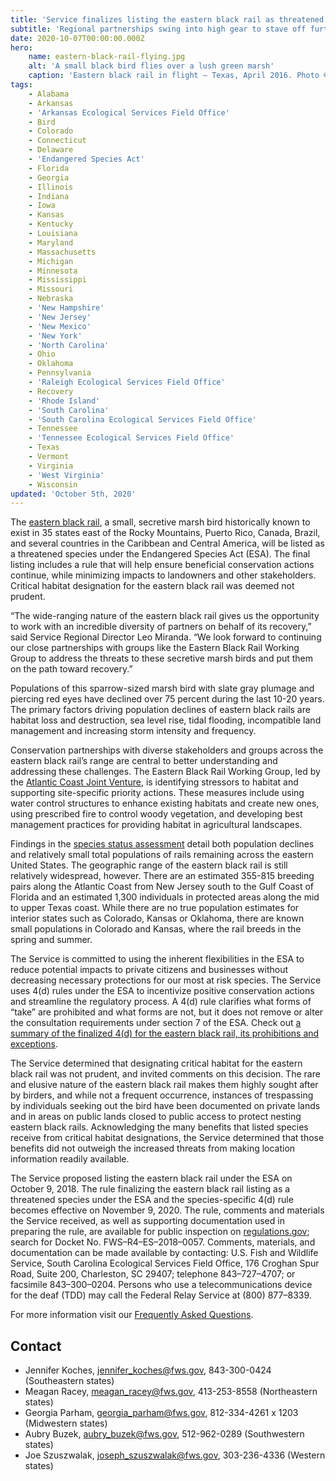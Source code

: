 ```yaml
---
title: 'Service finalizes listing the eastern black rail as threatened under the Endangered Species Act'
subtitle: 'Regional partnerships swing into high gear to stave off further losses and protect vital habitats across rail’s range'
date: 2020-10-07T00:00:00.000Z
hero:
    name: eastern-black-rail-flying.jpg
    alt: 'A small black bird flies over a lush green marsh'
    caption: 'Eastern black rail in flight – Texas, April 2016. Photo © Jesse Huth, used with permission, <a href="http://www.huthavian.com">Huth Avian Services</a>.'
tags:
    - Alabama
    - Arkansas
    - 'Arkansas Ecological Services Field Office'
    - Bird
    - Colorado
    - Connecticut
    - Delaware
    - 'Endangered Species Act'
    - Florida
    - Georgia
    - Illinois
    - Indiana
    - Iowa
    - Kansas
    - Kentucky
    - Louisiana
    - Maryland
    - Massachusetts
    - Michigan
    - Minnesota
    - Mississippi
    - Missouri
    - Nebraska
    - 'New Hampshire'
    - 'New Jersey'
    - 'New Mexico'
    - 'New York'
    - 'North Carolina'
    - Ohio
    - Oklahoma
    - Pennsylvania
    - 'Raleigh Ecological Services Field Office'
    - Recovery
    - 'Rhode Island'
    - 'South Carolina'
    - 'South Carolina Ecological Services Field Office'
    - Tennessee
    - 'Tennessee Ecological Services Field Office'
    - Texas
    - Vermont
    - Virginia
    - 'West Virginia'
    - Wisconsin
updated: 'October 5th, 2020'
---
```


The [eastern black rail](/wildlife/birds/eastern-black-rail), a small, secretive marsh bird historically known to exist in 35 states east of the Rocky Mountains, Puerto Rico, Canada, Brazil, and several countries in the Caribbean and Central America, will be listed as a threatened species under the Endangered Species Act (ESA). The final listing includes a rule that will help ensure beneficial conservation actions continue, while minimizing impacts to landowners and other stakeholders. Critical habitat designation for the eastern black rail was deemed not prudent.

“The wide-ranging nature of the eastern black rail gives us the opportunity to work with an incredible diversity of partners on behalf of its recovery,” said Service Regional Director Leo Miranda. “We look forward to continuing our close partnerships with groups like the Eastern Black Rail Working Group to address the threats to these secretive marsh birds and put them on the path toward recovery.”

Populations of this sparrow-sized marsh bird with slate gray plumage and piercing red eyes have declined over 75 percent during the last 10-20 years. The primary factors driving population declines of eastern black rails are habitat loss and destruction, sea level rise, tidal flooding, incompatible land management and increasing storm intensity and frequency.

Conservation partnerships with diverse stakeholders and groups across the eastern black rail’s range are central to better understanding and addressing these challenges. The Eastern Black Rail Working Group, led by the [Atlantic Coast Joint Venture](https://acjv.org/black-rail/), is identifying stressors to habitat and supporting site-specific priority actions. These measures include using water control structures to enhance existing habitats and create new ones, using prescribed fire to control woody vegetation, and developing best management practices for providing habitat in agricultural landscapes.

Findings in the [species status assessment](https://ecos.fws.gov/ServCat/Reference/Profile/124443) detail both population declines and relatively small total populations of rails remaining across the eastern United States. The geographic range of the eastern black rail is still relatively widespread, however. There are an estimated 355-815 breeding pairs along the Atlantic Coast from New Jersey south to the Gulf Coast of Florida and an estimated 1,300 individuals in protected areas along the mid to upper Texas coast. While there are no true population estimates for interior states such as Colorado, Kansas or Oklahoma, there are known small populations in Colorado and Kansas, where the rail breeds in the spring and summer.

The Service is committed to using the inherent flexibilities in the ESA to reduce potential impacts to private citizens and businesses without decreasing necessary protections for our most at risk species. The Service uses 4(d) rules under the ESA to incentivize positive conservation actions and streamline the regulatory process. A 4(d) rule clarifies what forms of “take” are prohibited and what forms are not, but it does not remove or alter the consultation requirements under section 7 of the ESA. Check out [a summary of the finalized 4(d) for the eastern black rail, its prohibitions and exceptions](/faq/eastern-black-rail-final-4d-rule/).

The Service determined that designating critical habitat for the eastern black rail was not prudent, and invited comments on this decision. The rare and elusive nature of the eastern black rail makes them highly sought after by birders, and while not a frequent occurrence, instances of trespassing by individuals seeking out the bird have been documented on private lands and in areas on public lands closed to public access to protect nesting eastern black rails. Acknowledging the many benefits that listed species receive from critical habitat designations, the Service determined that those benefits did not outweigh the increased threats from making location information readily available.

The Service proposed listing the eastern black rail under the ESA on October 9, 2018. The rule finalizing the eastern black rail listing as a threatened species under the ESA and the species-specific 4(d) rule becomes effective on November 9, 2020. The rule, comments and materials the Service received, as well as supporting documentation used in preparing the rule, are available for public inspection on [regulations.gov](https://www.regulations.gov); search for Docket No. FWS–R4–ES–2018–0057. Comments, materials, and documentation can be made available by contacting:  U.S. Fish and Wildlife Service, South Carolina Ecological Services Field Office, 176 Croghan Spur Road, Suite 200, Charleston, SC 29407; telephone 843–727–4707; or facsimile 843–300–0204. Persons who use a telecommunications device for the deaf (TDD) may call the Federal Relay Service at (800) 877–8339.

For more information visit our [Frequently Asked Questions](/faq/eastern-black-rail-final-listing-as-a-threatened-species/).

## Contact

- Jennifer Koches, jennifer_koches@fws.gov, 843-300-0424 (Southeastern states)
- Meagan Racey, meagan_racey@fws.gov, 413-253-8558 (Northeastern states)
- Georgia Parham, georgia_parham@fws.gov, 812-334-4261 x 1203 (Midwestern states)
- Aubry Buzek, aubry_buzek@fws.gov, 512-962-0289 (Southwestern states)
- Joe Szuszwalak, joseph_szuszwalak@fws.gov, 303-236-4336 (Western states)

